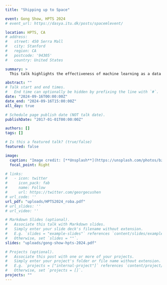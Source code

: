 ```yaml
---
title: "Shipping up to Space"

event: Gong Show, HPTS 2024
# event_url: https://dasya.itu.dk/posts/spacemlevent/

location: HPTS, CA
# address:
#   street: 450 Serra Mall
#   city: Stanford
#   region: CA
#   postcode: '94305'
#   country: United States

summary: >
  This talk highlights the effectiveness of machine learning as a data volume reduction method.

abstract: ""
# Talk start and end times.
#   End time can optionally be hidden by prefixing the line with `#`.
date: "2024-09-16T00:00:00Z"
date_end: "2024-09-16T15:00:00Z"
all_day: true

# Schedule page publish date (NOT talk date).
publishDate: "2017-01-01T00:00:00Z"

authors: []
tags: []

# Is this a featured talk? (true/false)
featured: false

image:
  caption: "Image credit: [**Unsplash**](https://unsplash.com/photos/bzdhc5b3Bxs)"
  focal_point: Right

# links:
#   - icon: twitter
#     icon_pack: fab
#     name: Follow
#     url: https://twitter.com/georgecushen
# url_code: ''
url_pdf: "uploads/HPTS2024_roba.pdf"
# url_slides: ''
# url_video: ''

# Markdown Slides (optional).
#   Associate this talk with Markdown slides.
#   Simply enter your slide deck's filename without extension.
#   E.g. `slides = "example-slides"` references `content/slides/example-slides.md`.
#   Otherwise, set `slides = ""`.
slides: "uploads/gong-show-hpts-2024.pdf"

# Projects (optional).
#   Associate this post with one or more of your projects.
#   Simply enter your project's folder or file name without extension.
#   E.g. `projects = ["internal-project"]` references `content/project/deep-learning/index.md`.
#   Otherwise, set `projects = []`.
projects: ""
---
```


